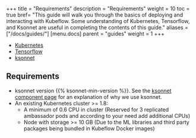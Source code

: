 +++
title = "Requirements"
description = "Requirements"
weight = 10
toc = true
bref= "This guide will walk you through the basics of deploying and interacting with Kubeflow. Some understanding of Kubernetes, Tensorflow, and Ksonnet are useful in completing the contents of this guide."
aliases = ["/docs/guides/"]
[menu.docs]
  parent = "guides"
  weight = 1
+++

* [Kubernetes](https://kubernetes.io/docs/tutorials/kubernetes-basics/)
* [Tensorflow](https://www.tensorflow.org/get_started/)
* [ksonnet](https://ksonnet.io/docs/tutorial)

## Requirements

 * ksonnet version {{% ksonnet-min-version %}}. See the [ksonnet component page](/docs/guides/components/ksonnet/) for an explanation of why we use ksonnet.
 * An existing Kubernetes cluster >= 1.8:
   * A minimum of 0.6 CPU in cluster (Reserved for 3 replicated ambassador pods and according to your need add additional CPUs)
   * Node with storage >= 10 GB (Due to the ML libraries and third party packages being bundled in Kubeflow Docker images)



